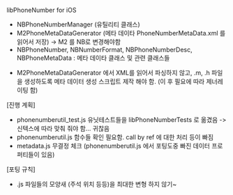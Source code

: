 libPhoneNumber for iOS

* NBPhoneNumberManager (유틸리티 클래스)
* M2PhoneMetaDataGenerator (메타 데이타 PhoneNumberMetaData.xml 를 읽어서 저장)
	-> M2 를 NB로 변경해야함
* NBPhoneNumber, NBNumberFormat, NBPhoneNumberDesc, NBPhoneMetaData : 메타 데이타 클래스 및 관련 클래스들 

- M2PhoneMetaDataGenerator 에서 XML를 읽어서 파싱하지 않고, .m, .h 파일을 생성하도록 메타 데이터 생성 스크립트 제작 해야 함. (이 후 필요에 따라 제너레이팅 함)

[진행 계획]
* phonenumberutil_test.js 유닛테스트들을 libPhoneNumberTests 로 옮겼음 
	-> 신텍스에 따라 맞춰 줘야 함… 귀찮음 
* phonenumberutil.js 함수들 확인 필요함. call by ref 에 대한 처리 등이 빠짐 
* metadata.js 무결정 체크 (phonenumberutil.js 에서 포팅도중 빠진 데이터 프로퍼티들이 있음) 


[포팅 규칙]
* .js 파일들의 모양새 (주석 위치 등등)을 최대한 변형 하지 않기~
